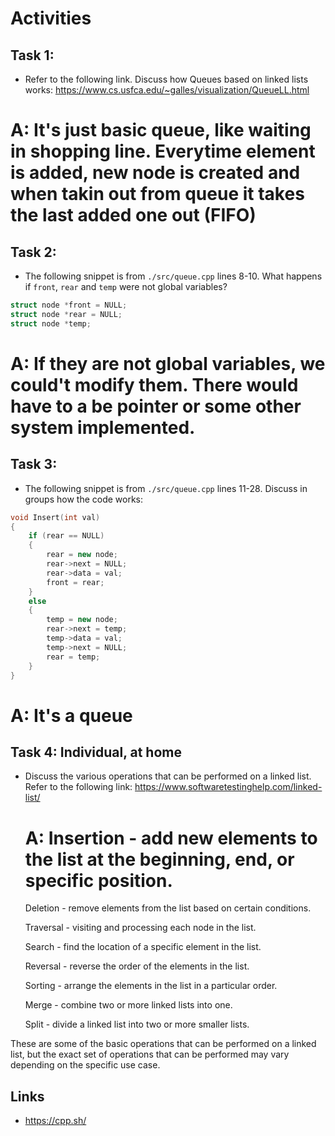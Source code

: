 # Activities

## Task 1:

- Refer to the following link. Discuss how Queues based on linked lists works:
  https://www.cs.usfca.edu/~galles/visualization/QueueLL.html

# A: It's just basic queue, like waiting in shopping line. Everytime element is added, new node is created and when takin out from queue it takes the last added one out (FIFO)
## Task 2:

- The following snippet is from `./src/queue.cpp` lines 8-10. What happens if `front`, `rear` and `temp` were not global variables?

```cpp
struct node *front = NULL;
struct node *rear = NULL;
struct node *temp;
```
# A: If they are not global variables, we could't modify them. There would have to a be pointer or some other system implemented.

## Task 3:

- The following snippet is from `./src/queue.cpp` lines 11-28. Discuss in groups how the code works:

```cpp
void Insert(int val)
{
    if (rear == NULL)
    {
        rear = new node;
        rear->next = NULL;
        rear->data = val;
        front = rear;
    }
    else
    {
        temp = new node;
        rear->next = temp;
        temp->data = val;
        temp->next = NULL;
        rear = temp;
    }
}
```
# A: It's a queue

## Task 4: Individual, at home

- Discuss the various operations that can be performed on a linked list. Refer to the following link:
  https://www.softwaretestinghelp.com/linked-list/

  # A: Insertion - add new elements to the list at the beginning, end, or specific position.

    Deletion - remove elements from the list based on certain conditions.

    Traversal - visiting and processing each node in the list.

    Search - find the location of a specific element in the list.

    Reversal - reverse the order of the elements in the list.

    Sorting - arrange the elements in the list in a particular order.

    Merge - combine two or more linked lists into one.

    Split - divide a linked list into two or more smaller lists.

These are some of the basic operations that can be performed on a linked list, but the exact set of operations that can be performed may vary depending on the specific use case.
## Links

- https://cpp.sh/
